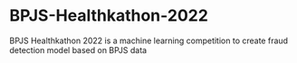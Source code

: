 # BPJS-Healthkathon-2022
BPJS Healthkathon 2022 is a machine learning competition to create fraud detection model based on BPJS data
